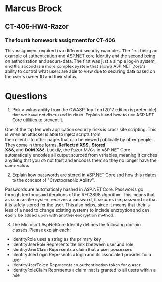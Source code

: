 # Marcus Brock
## CT-406-HW4-Razor
### The fourth homework assignment for CT-406


This assignment required two different security examples. The first being an example of authentication and ASP.NET core Identity and the
second being on authorization and secure-data. The first was just a simple log-in system, and the second is a more complex system that 
shows ASP.NET Core's ability to control what users are able to view due to securing data based on the user's owner ID and their status.

# **Questions**

1. Pick a vulnerability from the OWASP Top Ten (2017 edition is preferable) that we have not discussed in class. Explain it and how to use 
ASP.NET Core utilities to prevent it.

  One of the top ten web application security risks is cross site scripting. This is when an attacker is able to inject scripts from  
  their client into other pages that can be viewed publically by other people. They come in three forms, **Reflected XSS** , **Stored  
  XSS**, and **DOM XSS**. Luckily, the Razor MVCs in ASP.NET Core automatically encodes all output sourced from variables, meaning it 
  catches anything that you do not trust and encodes them so they no longer have the same value.   

2. Explain how passwords are stored in ASP.NET Core and how this relates to the concept of "Cryptographic Agility".

  Passwords are automatically hashed in ASP.NET Core. Passwords go through ten thousand iterations of the RFC2898 algorithm. This means 
  that as soon as the system recieves a password, it secures the password so that it is safely stored for the user. This also helps, 
  since it means that their is less of a need to change existing systems to include encrpytion and can easily be added upon with another 
  encryption method.

3. The Microsoft.AspNetCore.Identity defines the following domain classes. Please explain each:

+ IdentityRole
  uses a string as the primary key
+ IdentityUserRole
  Represents the link bbetween user and role
+ IdentityUserClaim
  Represents a claim that a user possesses
+ IdentityUserLogin
  Represents a login and its associated provider for a user
+ IdentityUserToken
  Represents an authentication  token for a user
+ IdentityRoleClaim
  Represents a claim that is granted to all users within a role
